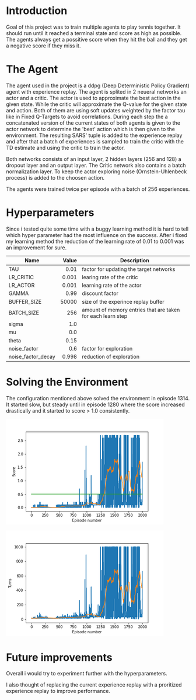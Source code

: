 # Introduction

Goal of this project was to train multiple agents to play tennis together. It should run until it reached a terminal state and score as high as possible. The agents always get a possitive score when they hit the ball and they get a negative score if they miss it.

# The Agent

The agent used in the project is a ddpg (Deep Deterministic Policy Gradient) agent with experience replay. The agent is splited in 2 neueral networks an actor and a critic. The actor is used to approximate the best action in the given state. While the critic will approximate the Q-value for the given state and action. Both of them are using soft updates weighted by the factor tau like in Fixed Q-Targets to avoid correlations.
During each step the a concatenated version of the current states of both agents is given to the actor network to determine the 'best' action which is then given to the environment. The resulting SARS' tuple is added to the experience replay and after that a batch of experiences is sampled to train the critic with the TD estimate and using the critic to train the actor.

Both networks consists of an input layer, 2 hidden layers (256 and 128) a dropout layer and an output layer. The Critic network also contains a batch normalization layer. To keep the actor exploring noise (Ornstein-Uhlenbeck process) is added to the choosen action.

The agents were trained twice per episode with a batch of 256 experiences.

# Hyperparameters

Since i tested quite some time with a buggy learning method it is hard to tell which hyper parameter had the most influence on the success. After i fixed my learning method the reduction of the learning rate of 0.01 to 0.001 was an improvement for sure.

| Name | Value | Description |
|---|---:|---|
| TAU | 0.01 | factor for updating the target networks 
| LR_CRITIC | 0.001 | learing rate of the critic
| LR_ACTOR | 0.001 | learning rate of the actor
| GAMMA | 0.99 | discount factor
| BUFFER_SIZE | 50000 | size of the experince replay buffer
| BATCH_SIZE | 256 | amount of memory entries that are taken for each learn step
| sigma | 1.0 |
| mu  | 0.0 |
| theta | 0.15 |
| noise_factor | 0.6 | factor for exploration
| noise_factor_decay | 0.998 | reduction of exploration

# Solving the Environment

The configuration mentioned above solved the environment in episode 1314. It started slow, but steady until in episode 1280 where the score increased drastically and it started to score > 1.0 consistently.

![score per episode](graph_trained_2000_episodes_42_6.png)

![game length per episode](graph_gamelength_2000_episodes_42_6.png)

# Future improvements

Overall i would try to experiment further with the hyperparameters.

I also thought of replacing the current experience replay with a proritized experience replay to improve performance.
